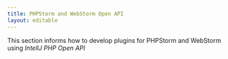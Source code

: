 ```yaml
---
title: PHPStorm and WebStorm Open API
layout: editable
---
```

This section informs how to develop plugins for PHPStorm and WebStorm using *IntellJ PHP Open API*